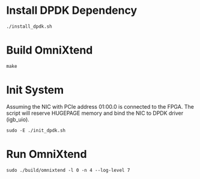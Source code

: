 # Install DPDK Dependency

```
./install_dpdk.sh
```


# Build OmniXtend

```
make
```

# Init System

Assuming the NIC with PCIe address 01:00.0 is connected to the FPGA. The script
will reserve HUGEPAGE memory and bind the NIC to DPDK driver (igb_uio).

```
sudo -E ./init_dpdk.sh
```

# Run OmniXtend

```
sudo ./build/omnixtend -l 0 -n 4 --log-level 7
```
